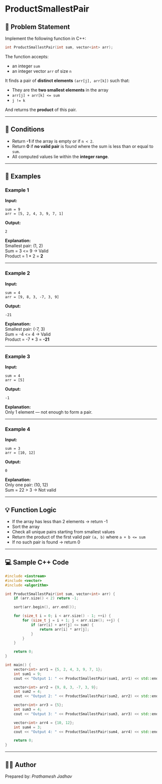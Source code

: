 # ProductSmallestPair 

## 🧹 Problem Statement

Implement the following function in C++:

```cpp
int ProductSmallestPair(int sum, vector<int> arr);
```

The function accepts:
- an integer `sum`
- an integer vector `arr` of size `n`

It finds a pair of **distinct elements** `(arr[j], arr[k])` such that:
- They are the **two smallest elements** in the array
- `arr[j] + arr[k] <= sum`
- `j != k`

And returns the **product** of this pair.

---

## 📌 Conditions

- Return **-1** if the array is empty or if `n < 2`.
- Return **0** if **no valid pair** is found where the sum is less than or equal to `sum`.
- All computed values lie within the **integer range**.

---

## 🧪 Examples

### Example 1

**Input:**
```
sum = 9  
arr = [5, 2, 4, 3, 9, 7, 1]
```

**Output:**
```
2
```

**Explanation:**  
Smallest pair: (1, 2)  
Sum = 3 <= 9 → Valid  
Product = 1 * 2 = **2**

---

### Example 2

**Input:**
```
sum = 4  
arr = [9, 8, 3, -7, 3, 9]
```

**Output:**
```
-21
```

**Explanation:**  
Smallest pair: (-7, 3)  
Sum = -4 <= 4 → Valid  
Product = -7 * 3 = **-21**

---

### Example 3

**Input:**
```
sum = 4  
arr = [5]
```

**Output:**
```
-1
```

**Explanation:**  
Only 1 element — not enough to form a pair.

---

### Example 4

**Input:**
```
sum = 3  
arr = [10, 12]
```

**Output:**
```
0
```

**Explanation:**  
Only one pair: (10, 12)  
Sum = 22 > 3 → Not valid

---

## 💡 Function Logic

- If the array has less than 2 elements → return -1
- Sort the array
- Check all unique pairs starting from smallest values
- Return the product of the first valid pair `(a, b)` where `a + b <= sum`
- If no such pair is found → return 0

---

## 💻 Sample C++ Code

```cpp
#include <iostream>
#include <vector>
#include <algorithm>

int ProductSmallestPair(int sum, vector<int> arr) {
    if (arr.size() < 2) return -1;

    sort(arr.begin(), arr.end());

    for (size_t i = 0; i < arr.size() - 1; ++i) {
        for (size_t j = i + 1; j < arr.size(); ++j) {
            if (arr[i] + arr[j] <= sum) {
                return arr[i] * arr[j];
            }
        }
    }

    return 0;
}

int main() {
    vector<int> arr1 = {5, 2, 4, 3, 9, 7, 1};
    int sum1 = 9;
    cout << "Output 1: " << ProductSmallestPair(sum1, arr1) << std::endl;  // 2

    vector<int> arr2 = {9, 8, 3, -7, 3, 9};
    int sum2 = 4;
    cout << "Output 2: " << ProductSmallestPair(sum2, arr2) << std::endl;  // -21

    vector<int> arr3 = {5};
    int sum3 = 4;
    cout << "Output 3: " << ProductSmallestPair(sum3, arr3) << std::endl;  // -1

    vector<int> arr4 = {10, 12};
    int sum4 = 3;
    cout << "Output 4: " << ProductSmallestPair(sum4, arr4) << std::endl;  // 0

    return 0;
}
```

---

## 👨‍💻 Author 
Prepared by: *Prathamesh Jadhav*

